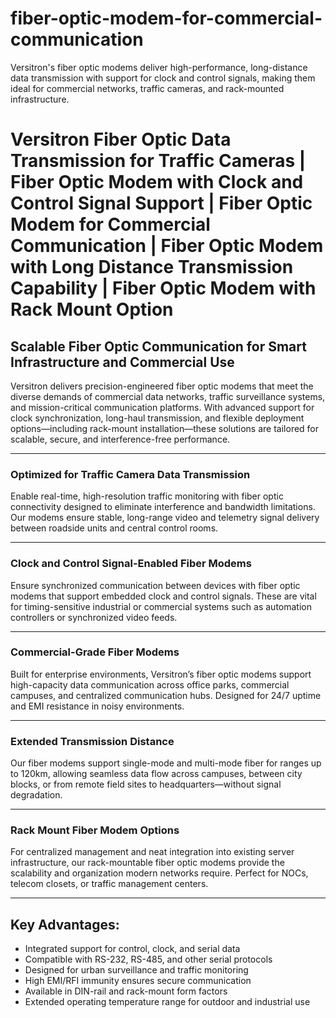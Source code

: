 # fiber-optic-modem-for-commercial-communication
Versitron's fiber optic modems deliver high-performance, long-distance data transmission with support for clock and control signals, making them ideal for commercial networks, traffic cameras, and rack-mounted infrastructure.

# Versitron Fiber Optic Data Transmission for Traffic Cameras | Fiber Optic Modem with Clock and Control Signal Support | Fiber Optic Modem for Commercial Communication | Fiber Optic Modem with Long Distance Transmission Capability | Fiber Optic Modem with Rack Mount Option

## Scalable Fiber Optic Communication for Smart Infrastructure and Commercial Use

Versitron delivers precision-engineered fiber optic modems that meet the diverse demands of commercial data networks, traffic surveillance systems, and mission-critical communication platforms. With advanced support for clock synchronization, long-haul transmission, and flexible deployment options—including rack-mount installation—these solutions are tailored for scalable, secure, and interference-free performance.

---

### Optimized for Traffic Camera Data Transmission  
Enable real-time, high-resolution traffic monitoring with fiber optic connectivity designed to eliminate interference and bandwidth limitations. Our modems ensure stable, long-range video and telemetry signal delivery between roadside units and central control rooms.

---

### Clock and Control Signal-Enabled Fiber Modems  
Ensure synchronized communication between devices with fiber optic modems that support embedded clock and control signals. These are vital for timing-sensitive industrial or commercial systems such as automation controllers or synchronized video feeds.

---

### Commercial-Grade Fiber Modems  
Built for enterprise environments, Versitron’s fiber optic modems support high-capacity data communication across office parks, commercial campuses, and centralized communication hubs. Designed for 24/7 uptime and EMI resistance in noisy environments.

---

### Extended Transmission Distance  
Our fiber modems support single-mode and multi-mode fiber for ranges up to 120km, allowing seamless data flow across campuses, between city blocks, or from remote field sites to headquarters—without signal degradation.

---

### Rack Mount Fiber Modem Options  
For centralized management and neat integration into existing server infrastructure, our rack-mountable fiber optic modems provide the scalability and organization modern networks require. Perfect for NOCs, telecom closets, or traffic management centers.

---

## Key Advantages:

- Integrated support for control, clock, and serial data  
- Compatible with RS-232, RS-485, and other serial protocols  
- Designed for urban surveillance and traffic monitoring  
- High EMI/RFI immunity ensures secure communication  
- Available in DIN-rail and rack-mount form factors  
- Extended operating temperature range for outdoor and industrial use  
